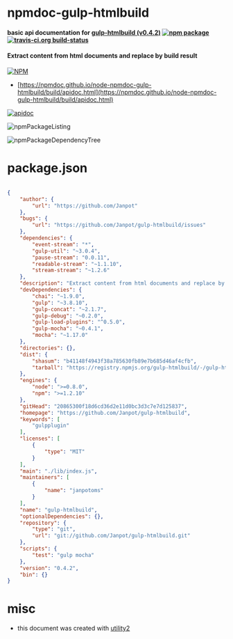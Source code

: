 # npmdoc-gulp-htmlbuild

#### basic api documentation for  [gulp-htmlbuild (v0.4.2)](https://github.com/Janpot/gulp-htmlbuild)  [![npm package](https://img.shields.io/npm/v/npmdoc-gulp-htmlbuild.svg?style=flat-square)](https://www.npmjs.org/package/npmdoc-gulp-htmlbuild) [![travis-ci.org build-status](https://api.travis-ci.org/npmdoc/node-npmdoc-gulp-htmlbuild.svg)](https://travis-ci.org/npmdoc/node-npmdoc-gulp-htmlbuild)

#### Extract content from html documents and replace by build result

[![NPM](https://nodei.co/npm/gulp-htmlbuild.png?downloads=true&downloadRank=true&stars=true)](https://www.npmjs.com/package/gulp-htmlbuild)

- [https://npmdoc.github.io/node-npmdoc-gulp-htmlbuild/build/apidoc.html](https://npmdoc.github.io/node-npmdoc-gulp-htmlbuild/build/apidoc.html)

[![apidoc](https://npmdoc.github.io/node-npmdoc-gulp-htmlbuild/build/screenCapture.buildCi.browser.%252Ftmp%252Fbuild%252Fapidoc.html.png)](https://npmdoc.github.io/node-npmdoc-gulp-htmlbuild/build/apidoc.html)

![npmPackageListing](https://npmdoc.github.io/node-npmdoc-gulp-htmlbuild/build/screenCapture.npmPackageListing.svg)

![npmPackageDependencyTree](https://npmdoc.github.io/node-npmdoc-gulp-htmlbuild/build/screenCapture.npmPackageDependencyTree.svg)



# package.json

```json

{
    "author": {
        "url": "https://github.com/Janpot"
    },
    "bugs": {
        "url": "https://github.com/Janpot/gulp-htmlbuild/issues"
    },
    "dependencies": {
        "event-stream": "*",
        "gulp-util": "~3.0.4",
        "pause-stream": "0.0.11",
        "readable-stream": "~1.1.10",
        "stream-stream": "~1.2.6"
    },
    "description": "Extract content from html documents and replace by build result",
    "devDependencies": {
        "chai": "~1.9.0",
        "gulp": "~3.8.10",
        "gulp-concat": "~2.1.7",
        "gulp-debug": "~0.2.0",
        "gulp-load-plugins": "^0.5.0",
        "gulp-mocha": "~0.4.1",
        "mocha": "~1.17.0"
    },
    "directories": {},
    "dist": {
        "shasum": "b41148f4943f38a785630fb89e7b685d46af4cfb",
        "tarball": "https://registry.npmjs.org/gulp-htmlbuild/-/gulp-htmlbuild-0.4.2.tgz"
    },
    "engines": {
        "node": ">=0.8.0",
        "npm": ">=1.2.10"
    },
    "gitHead": "20865300f18d6cd36d2e11d0bc3d3c7e7d125837",
    "homepage": "https://github.com/Janpot/gulp-htmlbuild",
    "keywords": [
        "gulpplugin"
    ],
    "licenses": [
        {
            "type": "MIT"
        }
    ],
    "main": "./lib/index.js",
    "maintainers": [
        {
            "name": "janpotoms"
        }
    ],
    "name": "gulp-htmlbuild",
    "optionalDependencies": {},
    "repository": {
        "type": "git",
        "url": "git://github.com/Janpot/gulp-htmlbuild.git"
    },
    "scripts": {
        "test": "gulp mocha"
    },
    "version": "0.4.2",
    "bin": {}
}
```



# misc
- this document was created with [utility2](https://github.com/kaizhu256/node-utility2)
